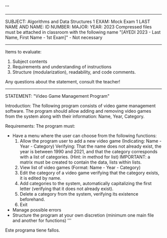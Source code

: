 '''
************************************************************
 SUBJECT: Algorithms and Data Structures 1
 EXAM: Mock Exam 1
 LAST NAME AND NAME:
 ID NUMBER:
 MAJOR:
 YEAR: 2023
 Compressed files must be attached in classroom with the following name "[AYEDI 2023 - Last Name, First Name - 1st Exam]" - Not necessary
 ************************************************************
 Items to evaluate:
 1. Subject contents
 2. Requirements and understanding of instructions
 3. Structure (modularization), readability, and code comments.

Any questions about the statement, consult the teacher!
************************************************************
STATEMENT: "Video Game Management Program"

Introduction:
    The following program consists of video game management software.
    The program should allow adding and removing video games from the system along with their information:
    Name, Year, Category.

Requirements:
The program must:
* Have a menu where the user can choose from the following functions:
    1. Allow the program user to add a new video game (Indicating: Name - Year - Category)
       Verifying: That the name does not already exist, the year is between 1990 and 2021, and that the category corresponds
       with a list of categories. (Hint: in method for list)
       IMPORTANT: a matrix must be created to contain the data, lists within lists.
    2. View list of video games (Format: Name - Year - Category)
    3. Edit the category of a video game verifying that the category exists, it is edited by name.
    4. Add categories to the system, automatically capitalizing the first letter (verifying that it does not already exist).
    5. Delete a category from the system, verifying its existence beforehand.
    6. Exit
* Manage possible errors
* Structure the program at your own discretion (minimum one main file and another for functions)
'''



Este programa tiene fallos.
